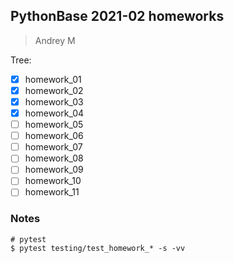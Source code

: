 ## PythonBase 2021-02 homeworks

> Andrey M

Tree:

- [X] homework_01
- [X] homework_02
- [X] homework_03
- [X] homework_04
- [ ] homework_05
- [ ] homework_06
- [ ] homework_07
- [ ] homework_08
- [ ] homework_09
- [ ] homework_10
- [ ] homework_11

### Notes

    # pytest
    $ pytest testing/test_homework_* -s -vv